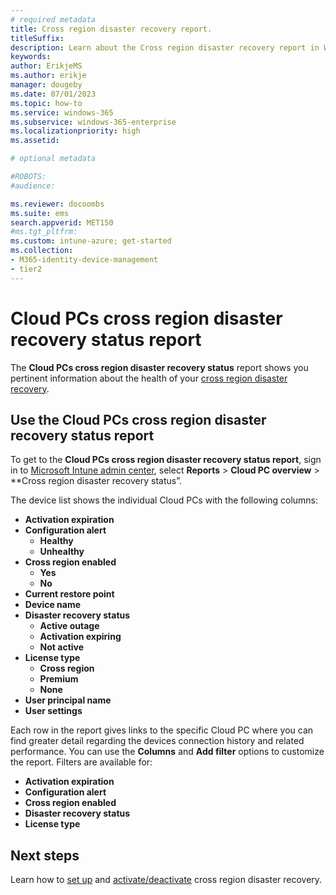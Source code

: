 ```yaml
---
# required metadata
title: Cross region disaster recovery report.
titleSuffix:
description: Learn about the Cross region disaster recovery report in Windows 365.
keywords:
author: ErikjeMS  
ms.author: erikje
manager: dougeby
ms.date: 07/01/2023
ms.topic: how-to
ms.service: windows-365
ms.subservice: windows-365-enterprise
ms.localizationpriority: high
ms.assetid: 

# optional metadata

#ROBOTS:
#audience:

ms.reviewer: docoombs
ms.suite: ems
search.appverid: MET150
#ms.tgt_pltfrm:
ms.custom: intune-azure; get-started
ms.collection:
- M365-identity-device-management
- tier2
---
```

# Cloud PCs cross region disaster recovery status report

The **Cloud PCs cross region disaster recovery status** report shows you pertinent information about the health of your [cross region disaster recovery](cross-region-disaster-recovery.md).

## Use the Cloud PCs cross region disaster recovery status report

To get to the **Cloud PCs cross region disaster recovery status report**, sign in to [Microsoft Intune admin center](https://go.microsoft.com/fwlink/?linkid=2109431), select **Reports** > **Cloud PC overview** > **Cross region disaster recovery status”.

The device list shows the individual Cloud PCs with the following columns:

- **Activation expiration**
- **Configuration alert**
  - **Healthy**
  - **Unhealthy**
- **Cross region enabled**
  - **Yes**
  - **No**
- **Current restore point**
- **Device name**
- **Disaster recovery status**
  - **Active outage**
  - **Activation expiring**
  - **Not active**
- **License type**
  - **Cross region**
  - **Premium**
  - **None**
- **User principal name**
- **User settings**

Each row in the report gives links to the specific Cloud PC where you can find greater detail regarding the devices connection history and related performance.
You can use the **Columns** and **Add filter** options to customize the report. Filters are available for:

- **Activation expiration**
- **Configuration alert**
- **Cross region enabled**
- **Disaster recovery status**
- **License type**

<!-- ########################## -->
## Next steps

Learn how to [set up](cross-region-disaster-recovery-set-up.md) and [activate/deactivate](cross-region-disaster-recovery-activate.md) cross region disaster recovery.
